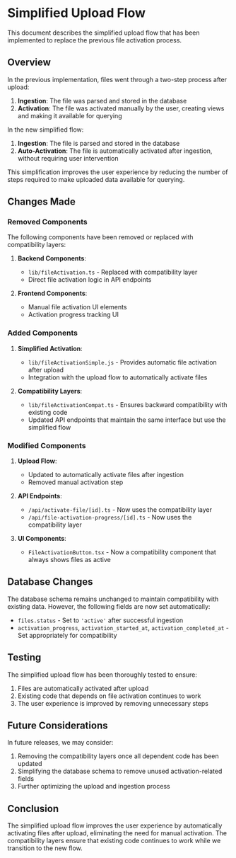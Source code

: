 # Simplified Upload Flow

This document describes the simplified upload flow that has been implemented to replace the previous file activation process.

## Overview

In the previous implementation, files went through a two-step process after upload:

1. **Ingestion**: The file was parsed and stored in the database
2. **Activation**: The file was activated manually by the user, creating views and making it available for querying

In the new simplified flow:

1. **Ingestion**: The file is parsed and stored in the database
2. **Auto-Activation**: The file is automatically activated after ingestion, without requiring user intervention

This simplification improves the user experience by reducing the number of steps required to make uploaded data available for querying.

## Changes Made

### Removed Components

The following components have been removed or replaced with compatibility layers:

1. **Backend Components**:

   - `lib/fileActivation.ts` - Replaced with compatibility layer
   - Direct file activation logic in API endpoints

2. **Frontend Components**:
   - Manual file activation UI elements
   - Activation progress tracking UI

### Added Components

1. **Simplified Activation**:

   - `lib/fileActivationSimple.js` - Provides automatic file activation after upload
   - Integration with the upload flow to automatically activate files

2. **Compatibility Layers**:
   - `lib/fileActivationCompat.ts` - Ensures backward compatibility with existing code
   - Updated API endpoints that maintain the same interface but use the simplified flow

### Modified Components

1. **Upload Flow**:

   - Updated to automatically activate files after ingestion
   - Removed manual activation step

2. **API Endpoints**:

   - `/api/activate-file/[id].ts` - Now uses the compatibility layer
   - `/api/file-activation-progress/[id].ts` - Now uses the compatibility layer

3. **UI Components**:
   - `FileActivationButton.tsx` - Now a compatibility component that always shows files as active

## Database Changes

The database schema remains unchanged to maintain compatibility with existing data. However, the following fields are now set automatically:

- `files.status` - Set to `'active'` after successful ingestion
- `activation_progress`, `activation_started_at`, `activation_completed_at` - Set appropriately for compatibility

## Testing

The simplified upload flow has been thoroughly tested to ensure:

1. Files are automatically activated after upload
2. Existing code that depends on file activation continues to work
3. The user experience is improved by removing unnecessary steps

## Future Considerations

In future releases, we may consider:

1. Removing the compatibility layers once all dependent code has been updated
2. Simplifying the database schema to remove unused activation-related fields
3. Further optimizing the upload and ingestion process

## Conclusion

The simplified upload flow improves the user experience by automatically activating files after upload, eliminating the need for manual activation. The compatibility layers ensure that existing code continues to work while we transition to the new flow.
